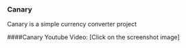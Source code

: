### Canary
Canary is a simple currency converter project

####Canary Youtube Video: [Click on the screenshot image]
<a href="https://www.youtube.com/watch?v=Sx5NsZJW_Js"><img src="CanaryScreenShot.png" alt="" /></a>
